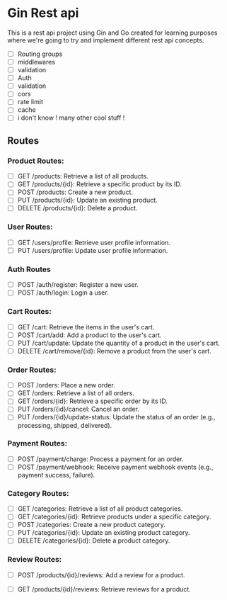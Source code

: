 # Gin Rest api 

This is a rest api project using Gin and Go created for learning purposes where we're going to try and implement different rest api concepts.

- [ ] Routing groups
- [ ] middlewares
- [ ] validation
- [ ] Auth
- [ ] validation 
- [ ] cors
- [ ] rate limit
- [ ] cache 
- [ ] i don't know ! many other cool stuff !

## Routes 

### Product Routes:
- [ ] GET /products: Retrieve a list of all products.
- [ ] GET /products/{id}: Retrieve a specific product by its ID.
- [ ] POST /products: Create a new product.
- [ ] PUT /products/{id}: Update an existing product.
- [ ] DELETE /products/{id}: Delete a product.
### User Routes:
- [ ] GET /users/profile: Retrieve user profile information.
- [ ] PUT /users/profile: Update user profile information.
### Auth Routes
- [ ] POST /auth/register: Register a new user.
- [ ] POST /auth/login: Login a user.
### Cart Routes:
- [ ] GET /cart: Retrieve the items in the user's cart.
- [ ] POST /cart/add: Add a product to the user's cart.
- [ ] PUT /cart/update: Update the quantity of a product in the user's cart.
- [ ] DELETE /cart/remove/{id}: Remove a product from the user's cart.
### Order Routes:
- [ ] POST /orders: Place a new order.
- [ ] GET /orders: Retrieve a list of all orders.
- [ ] GET /orders/{id}: Retrieve a specific order by its ID.
- [ ] PUT /orders/{id}/cancel: Cancel an order.
- [ ] PUT /orders/{id}/update-status: Update the status of an order (e.g., processing, shipped, delivered).
### Payment Routes:
- [ ] POST /payment/charge: Process a payment for an order.
- [ ] POST /payment/webhook: Receive payment webhook events (e.g., payment success, failure).
### Category Routes:
- [ ] GET /categories: Retrieve a list of all product categories.
- [ ] GET /categories/{id}: Retrieve products under a specific category.
- [ ] POST /categories: Create a new product category.
- [ ] PUT /categories/{id}: Update an existing product category.
- [ ] DELETE /categories/{id}: Delete a product category.
### Review Routes:
- [ ] POST /products/{id}/reviews: Add a review for a product.
- [ ] GET /products/{id}/reviews: Retrieve reviews for a product.


